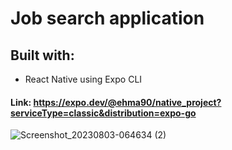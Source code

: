 # Job search application

## Built with:
- React Native using Expo CLI

#### Link: https://expo.dev/@ehma90/native_project?serviceType=classic&distribution=expo-go

![Screenshot_20230803-064634 (2)](https://github.com/ehma90/jobListing/assets/76791460/9b80f2e1-bdad-42b9-9d5e-8eb12a2d05f1)

